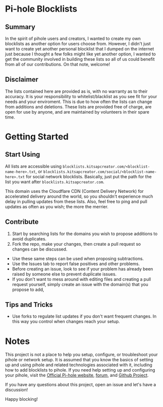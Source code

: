 # Pi-hole Blocklists
## Summary
In the spirit of pihole users and creators, I wanted to create my own blocklists as another option for users choose from. However, I didn't just want to create yet another personal blocklist that I dumped on the internet just because I thought a few folks might like yet another option, I wanted to get the community involved in building these lists so all of us could benefit from all of our contributions. On that note, welcome!
## Disclaimer
The lists contained here are provided as is, with no warranty as to their accuracy. It is your responsibility to whitelist/blacklist as you see fit for your needs and your enviroment. This is due to how often the lists can change from additions and deletions. These lists are provided free of charge, are open for use by anyone, and are maintained by volunteers in their spare time.
# Getting Started
## Start Using
All lists are accessible using `blocklists.kitsapcreator.com/<blocklist-name-here>.txt`, or `blocklists.kitsapcreator.com/social/<blocklist-name-here>.txt` for social network blocklists. Basically, just put the path for the list you want after `blocklists.kitsapcreator.com`.

This domain uses the Cloudflare CDN (Content Delivery Network) for accelerated delivery around the world, so you shouldn't experience much delay in pulling updates from these lists. Also, feel free to ping and pull updates as often as you wish; the more the merrier.
## Contribute
1. Start by searching lists for the domains you wish to propose additions to avoid duplicates.
2.  Fork the repo, make your changes, then create a pull request so changes can be discussed.
* Use these same steps can be used when proposing subtractions.
* Use the Issues tab to report false positives and other problems.
* Before creating an issue, look to see if your problem has already been raised by someone else to prevent duplicate issues.
* If you don't want to mess around with editing files and creating a pull request yourself, simply create an issue with the domain(s) that you propose to add, 
## Tips and Tricks
* Use forks to regulate list updates if you don't want frequent changes. In this way you control when changes reach your setup.
# Notes
This project is not a place to help you setup, configure, or troubleshoot your pihole or network setup. It is assumed that you know the basics of setting up and using pihole and related technologies associated with it, including how to add blocklists to pihole. If you need help setting up and configuring your pihole, visit the [Official Pi-hole website](https://pi-hole.net/), [forum](https://discourse.pi-hole.net/), and [Github Project](https://github.com/pi-hole/pi-hole).

If you have any questions about this project, open an issue and let's have a discussion!

Happy blocking!